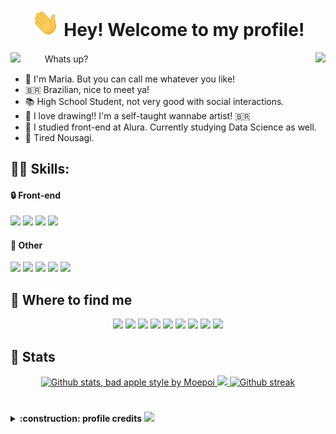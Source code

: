 <h1 align="center"><img src="https://raw.githubusercontent.com/ABSphreak/ABSphreak/master/gifs/Hi.gif" width="45"> Hey! Welcome to my profile!</h1>
<img align="right" src="https://media.discordapp.net/attachments/877956825528565841/984120654691454986/94f5adb47247b44a9ab8785f1e6a5a84_7952095478982529206.gif?width=250&height=250">

![](https://komarev.com/ghpvc/?username=MariaClaraC&style=flat-square)ㅤㅤㅤWhats up? 
* :bookmark: I'm Maria. But you can call me whatever you like!
* :brazil: Brazilian, nice to meet ya!
* :books:	High School Student, not very good with social interactions.
* :art:	I love drawing!! I'm a self-taught wannabe artist! :brazil:
* :ghost: I studied front-end at Alura. Currently studying Data Science as well.
* :rabbit: Tired Nousagi. 
 

:woman_technologist: Skills:
------ 

 #### 🔒 Front-end
 <section>
 <img width="77em" src="https://img.shields.io/badge/html5-21262D?style=for-the-badge&logo=html5&logoColor=white">
 <img width="107em" src="https://img.shields.io/badge/javascript-21262D?style=for-the-badge&logo=javascript&logoColor=white">
 <img width="68em" src="https://img.shields.io/badge/css3-21262D?style=for-the-badge&logo=css3&logoColor=white">
 <img width="107em" src="https://img.shields.io/badge/bootstrap-21262D?style=for-the-badge&logo=bootstrap&logoColor=white">
 </section>
 <!--     #### 🔐 Back-end    -->
 
 #### :speech_balloon:	Other
 <section>
 <img width="160em" src="https://img.shields.io/badge/Visual%20Studio%20Code-21262D.svg?style=for-the-badge&logo=Visual-Studio-Code&logoColor=white">
 <img width="90em" src="https://img.shields.io/badge/Blender-21262D?style=for-the-badge&logo=blender&logoColor=white">
 <img width="76em" src="https://img.shields.io/badge/Figma-21262D?style=for-the-badge&logo=figma&logoColor=white">
 <img width="77em" src="https://img.shields.io/badge/Canva-21262D?style=for-the-badge&logo=Canva&logoColor=white">
 <img width="87em" src="https://img.shields.io/badge/PT SAI 2-21262D?style=for-the-badge&logo=Krita&logoColor=white">
 </section>
 
:compass: Where to find me
------ 
<section align="center">    
<a href="mailto:maria.casagrande.costa@escola.pr.gov.br" target="_blank"><img width="77em" src="https://img.shields.io/badge/Gmail-D14836?style=for-the-badge&logo=gmail&logoColor=white"></a>
<a href="https://cursos.alura.com.br/user/maria-casagrande-costa" target="_blank"><img width="60em" src="https://img.shields.io/badge/alura-1F4061?style=for-the-badge&logo=alura&logoColor=white"></a>
<a href="https://www.youtube.com/channel/UCZR-10ydDCyg0SL-cmOxgGQ" target="_blank"><img width="90em" src="https://img.shields.io/badge/YouTube-FF0000?style=for-the-badge&logo=youtube&logoColor=white" target="_blank"></a>
<a href="https://twitter.com/EzKY_7" target="_blank"><img width="90em" src="https://img.shields.io/badge/twitter-00acee?style=for-the-badge&logo=twitter&logoColor=white" target="_blank"></a>
<a href="https://www.instagram.com/EzKY_7/" target="_blank"><img width="107em" src="https://img.shields.io/badge/-Instagram-%23E4405F?style=for-the-badge&logo=instagram&logoColor=white" target="_blank"></a> 
<a href="https://steamcommunity.com/id/KKyooishi" target="_blank"><img width="77em" src="https://img.shields.io/badge/steam-1b2838?style=for-the-badge&logo=steam&logoColor=white" target="_blank"></a>
<a href="https://br.pinterest.com/Urghwt/_saved/"><img width="99em" src="https://img.shields.io/badge/pinterest-E60023?style=for-the-badge&logo=pinterest&logoColor=white"></a>
<a href="https://www.planetminecraft.com/member/kkeyyos" target="_blank"><img width="130em" src="https://img.shields.io/badge/planetminecraft-00acee?style=for-the-badge&logo=planetminecraft&logoColor=white" target="_blank"></a>
<a href="https://hub.vroid.com/en/users/42324143" target="_blank"><img width="59em" src="https://img.shields.io/badge/Vroid-00acee?style=for-the-badge&logo=Vroid&logoColor=white" target="_blank"></a>
</section>

:page_with_curl: Stats
------
<section align="center">
<a href="https://github.com/MariaClaraC">
<img height="150em" alt="Github stats, bad apple style by Moepoi" src="https://bad-apple-github-readme.vercel.app/api?show_bg=1&username=MariaClaraC&show_icons=true">
<img height="150em" src="https://github-readme-stats.vercel.app/api/top-langs/?username=MariaClaraC&theme=default_repocard&layout=compact">
<img height="150em" alt="Github streak" src="http://github-readme-streak-stats.herokuapp.com?user=MariaClaraC&theme=onedark_duo&hide_border=true&dates=DBDADA&currStreakLabel=FFFEFE&stroke=333333F9&ring=5094F0&fire=5094F0&sideNums=D5E5FA&sideLabels=FFFEFE&currStreakNum=D5E5FAF9"></a>
</section>

#
<details> <summary><b> :construction: profile credits</b> <img src="https://media.discordapp.net/attachments/877956825528565841/984120656323035177/25f50bca01a360d940cf512d2b336871.gif" width="90"></summary><div>  
    
   - [@Moepoi](https://github.com/moepoi) for the bad apple github stat!
   - [Top Langs!](https://github.com/anuraghazra/github-readme-stats) by [@Anurag Hazra](https://github.com/anuraghazra)!
   - [GitHub Streak](http://github-readme-streak-stats.herokuapp.com/demo/) by [@DenverCoder1](https://github.com/DenverCoder1)!
   - [Badges for GitHub](https://github.com/Ileriayo/markdown-badges#markdown-badges) by [@Vedant Chainani](https://github.com/Envoy-VC)!
   - [Profile Views Counter](https://github.com/antonkomarev/github-profile-views-counter) by [@antonkomarev](https://github.com/antonkomarev)!
   - [Emoji Sheet](https://github.com/ikatyang/emoji-cheat-sheet) by [@ikatyang](https://github.com/ikatyang)!
   - [Devicon](https://devicon.dev/)!
</div></details>
